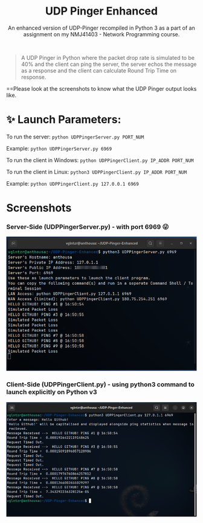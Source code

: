 <h1 align="center">UDP Pinger Enhanced</h1>
  <p align="center">
    An enhanced version of UDP-Pinger recompiled in Python 3 as a part of an assignment on my NMJ41403 - Network Programming course.
  </p>
<br>

> A UDP Pinger in Python where the packet drop rate is simulated to be 40% and
the client can ping the server, the server echos the message as a response and the client
can calculate Round Trip Time on response.

==Please look at the screenshots to know what the UDP Pinger output looks like.

# ✨ Launch Parameters:


To run the server:
`python UDPPingerServer.py PORT_NUM`

Example: `python UDPPingerServer.py 6969`

To run the client in Windows:
`python UDPPingerClient.py IP_ADDR PORT_NUM`

To run the client in Linux:
`python3 UDPPingerClient.py IP_ADDR PORT_NUM`

Example: `python UDPPingerClient.py 127.0.0.1 6969`

# Screenshots

### Server-Side (UDPPingerServer.py) - with port 6969 😜
![Server Execution in Debian 10](/Screenshots/UDP-Pinger-Server-Side.png)

### Client-Side (UDPPingerClient.py) - using python3 command to launch explicitly on Python v3
![Client Execution in Debian 10](/Screenshots/UDP-Pinger-Client-Local-Hello-Github.png)





